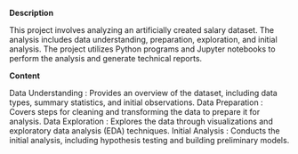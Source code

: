 **Description**

This project involves analyzing an artificially created salary dataset. The analysis includes data understanding, preparation, exploration, and initial analysis. The project utilizes Python programs and Jupyter notebooks to perform the analysis and generate technical reports.

**Content**

Data Understanding : Provides an overview of the dataset, including data types, summary statistics, and initial observations.
Data Preparation : Covers steps for cleaning and transforming the data to prepare it for analysis.
Data Exploration : Explores the data through visualizations and exploratory data analysis (EDA) techniques.
Initial Analysis : Conducts the initial analysis, including hypothesis testing and building preliminary models.

